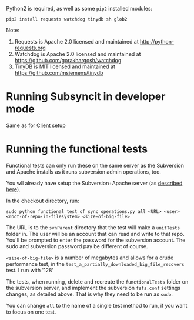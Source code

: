 Python2 is required, as well as some `pip2` installed modules:

```
pip2 install requests watchdog tinydb sh glob2
```

Note:

1. Requests is Apache 2.0 licensed and maintained at http://python-requests.org
2. Watchdog is Apache 2.0 licensed and maintained at https://github.com/gorakhargosh/watchdog
2. TinyDB is MIT licensed and maintained at https://github.com/msiemens/tinydb

# Running Subsyncit in developer mode

Same as for [Client setup](CLIENT-SETUP.md)

# Running the functional tests

Functional tests can only run these on the same server as the Subversion and Apache installs as it
runs subversion admin operations, too.

You wll already have setup the Subversion+Apache server (as [described here](SERVER-SETUP)).

In the checkout directory, run:

```
sudo python functional_test_of_sync_operations.py all <URL> <user> <root-of-repo-in-filesystem> <size-of-big-file>
```

The URL is to the `svnParent` directory that the test will make a `unitTests` folder in. The user
will be an account that can read and write to that repo. You'll be prompted to enter the password
for the subversion account. The sudo and subversion password pay be different of course.

`<size-of-big-file>` is a number of megabytes and allows for a crude performance test, in the
`test_a_partially_downloaded_big_file_recovers` test. I run with '128'

The tests, when running, delete and recreate the `functionalTests` folder on the subversion server,
and implement the subversion `fsfs.conf` settings changes, as detailed above. That is why they need
to be run as `sudo`.

You can change `all` to the name of a single test method to run, if you want to focus on one test.